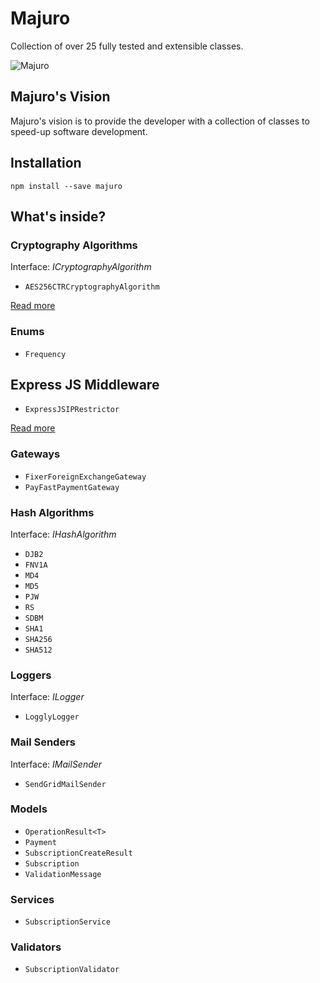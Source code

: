 # Majuro

Collection of over 25 fully tested and extensible classes.

![Majuro](https://i1.wp.com/www.theglobalcouple.com/wp-content/uploads/2015/10/majuro-13.jpg)

## Majuro's Vision

Majuro's vision is to provide the developer with a collection of classes to speed-up software development.

## Installation

`npm install --save majuro`

## What's inside?

### Cryptography Algorithms

Interface: *ICryptographyAlgorithm*

* `AES256CTRCryptographyAlgorithm`

[Read more](https://github.com/barend-erasmus/majuro/tree/master/src/cryptography-algorithms)

### Enums

* `Frequency`

## Express JS Middleware

* `ExpressJSIPRestrictor`

[Read more](https://github.com/barend-erasmus/majuro/tree/master/src/expressjs-middleware)

### Gateways

* `FixerForeignExchangeGateway`
* `PayFastPaymentGateway`

### Hash Algorithms

Interface: *IHashAlgorithm*

* `DJB2`
* `FNV1A`
* `MD4`
* `MD5`
* `PJW`
* `RS`
* `SDBM`
* `SHA1`
* `SHA256`
* `SHA512`

### Loggers

Interface: *ILogger*

* `LogglyLogger`

### Mail Senders

Interface: *IMailSender*

* `SendGridMailSender`

### Models

* `OperationResult<T>`
* `Payment`
* `SubscriptionCreateResult`
* `Subscription`
* `ValidationMessage`

### Services

* `SubscriptionService`

### Validators

* `SubscriptionValidator`